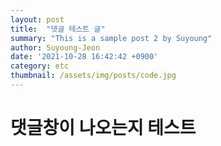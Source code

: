 ```yaml
---
layout: post
title:  "댓글 테스트 글"
summary: "This is a sample post 2 by Suyoung"
author: Suyoung-Jeon
date: '2021-10-28 16:42:42 +0900'
category: etc
thumbnail: /assets/img/posts/code.jpg
---
```


# 댓글창이 나오는지 테스트

